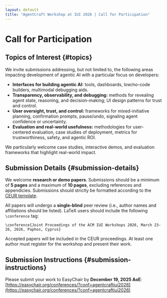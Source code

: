 ```yaml
---
layout: default
title: "AgentCraft Workshop at IUI 2026 | Call for Participation"
---
```


# Call for Participation

## Topics of Interest {#topics}

We invite submissions addressing, but not limited to, the following areas impacting development of agentic AI with a particular focus on developers:

- **Interfaces for building agentic AI:** tools, dashboards, low/no-code builders, multimodal debugging aids.
- **Transparency, observability, and debugging:** methods for revealing agent state, reasoning, and decision-making; UI design patterns for trust and control.
- **User oversight, trust, and control:** frameworks for mixed-initiative planning, confirmation prompts, pause/undo, signaling agent confidence or uncertainty.
- **Evaluation and real-world usefulness:** methodologies for user-centered evaluation, case studies of deployment, metrics for trustworthiness, safety, and agentic ROI.

We particularly welcome case studies, interactive demos, and evaluation frameworks that highlight real-world impact.

## Submission Details {#submission-details}

We welcome **research or demo papers**. Submissions should be a minimum of **5 pages** and a maximum of **10 pages**, excluding references and appendicies. Submissions should strictly be formatted according to the [CEUR template](https://ceur-ws.org/HOWTOSUBMIT.html#CEURART).

All papers will undergo a **single-blind** peer review (i.e., author names and affiliations should be listed). LaTeX users should include the following `\conference` tag:

<div class="card">
    <code>\conference{Joint Proceedings of the ACM IUI Workshops 2026, March 23-26, 2026, Paphos, Cyprus}</code>
</div>

Accepted papers will be included in the CEUR proceedings. At least one author must register for the workshop and present their work.

## Submission Instructions {#submission-instructions}

Please submit your work to EasyChair by <strong>December 19, 2025 AoE</strong>: [https://easychair.org/conferences/?conf=agentcraftiui2026](https://easychair.org/conferences/?conf=agentcraftiui2026)
